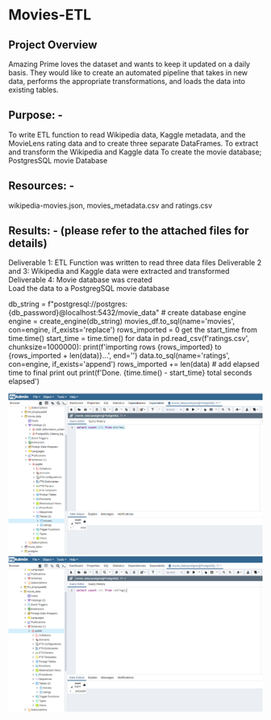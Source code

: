 # Movies-ETL

## Project Overview
Amazing Prime loves the dataset and wants to keep it updated on a daily basis. They would like to create an automated 
pipeline that takes in new data, performs the appropriate transformations, and loads the data into existing tables.

## Purpose: - 
To write ETL function to read Wikipedia data, Kaggle metadata, and the MovieLens rating data and to create three separate DataFrames.
To extract and transform the Wikipedia and Kaggle data
To create the movie database; PostgresSQL movie Database

## Resources: - 
wikipedia-movies.json, movies_metadata.csv and ratings.csv

## Results: - (please refer to the attached files for details)
Deliverable 1:  ETL Function was written to read three data files
Deliverable 2 and 3: Wikipedia and Kaggle data were extracted and transformed 
Deliverable 4: Movie database was created  
Load the data to a PostgregSQL movie database

  db_string = f"postgresql://postgres:{db_password}@localhost:5432/movie_data"
    # create database engine
    engine = create_engine(db_string)
    movies_df.to_sql(name='movies', con=engine, if_exists='replace')
    rows_imported = 0
get the start_time from time.time()
    start_time = time.time()
    for data in pd.read_csv(f'ratings.csv', chunksize=1000000):
        print(f'importing rows {rows_imported} to {rows_imported + len(data)}...', end='')
        data.to_sql(name='ratings', con=engine, if_exists='append')
        rows_imported += len(data)
    # add elapsed time to final print out
        print(f'Done. {time.time() - start_time} total seconds elapsed')

![Map](movies_query.PNG)
![Map](ratings_query.PNG)
